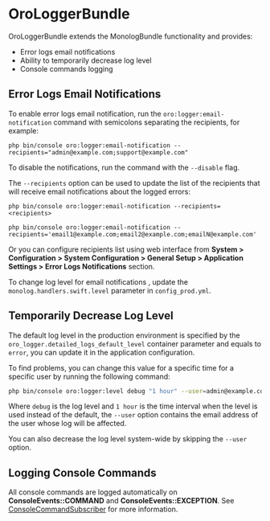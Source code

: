 <a id="bundle-docs-platform-logger-bundle"></a>

# OroLoggerBundle

OroLoggerBundle extends the MonologBundle functionality and provides:

* Error logs email notifications
* Ability to temporarily decrease log level
* Console commands logging

## Error Logs Email Notifications

To enable error logs email notification, run the `oro:logger:email-notification` command with semicolons separating the recipients, for example:

```none
php bin/console oro:logger:email-notification --recipients="admin@example.com;support@example.com"
```

To disable the notifications, run the command with the `--disable` flag.

The `--recipients` option can be used to update the list of the recipients that will receive email notifications about the logged errors:

```none
php bin/console oro:logger:email-notification --recipients=<recipients>
```

```none
php bin/console oro:logger:email-notification --recipients='email1@example.com;email2@example.com;emailN@example.com'
```

Or you can configure recipients list using web interface from **System > Configuration > System Configuration > General Setup > Application Settings > Error Logs Notifications** section.

To change log level for email notifications , update the `monolog.handlers.swift.level` parameter in `config_prod.yml`.

## Temporarily Decrease Log Level

The default log level in the production environment is specified by the `oro_logger.detailed_logs_default_level` container parameter
and equals to `error`, you can update it in the application configuration.

To find problems, you can change this value for a specific time for a specific user by running the following command:

```bash
php bin/console oro:logger:level debug "1 hour" --user=admin@example.com
```

Where `debug` is the log level and `1 hour` is the time interval when the level is used instead of the default, the `--user` option contains the email address of the user whose log will be affected.

You can also decrease the log level system-wide by skipping the `--user` option.

## Logging Console Commands

All console commands are logged automatically on **ConsoleEvents::COMMAND** and **ConsoleEvents::EXCEPTION**. See <a href="https://github.com/oroinc/platform/blob/4.2/src/Oro/Bundle/LoggerBundle/EventSubscriber/ConsoleCommandSubscriber.php" target="_blank">ConsoleCommandSubscriber</a> for more information.

<!-- Frontend -->
